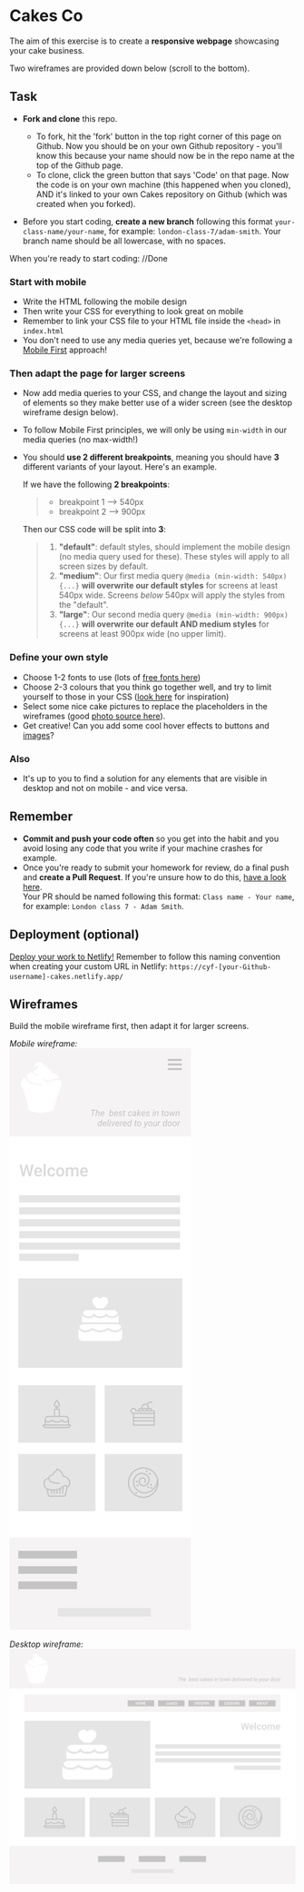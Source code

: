# Cakes Co

The aim of this exercise is to create a **responsive webpage** showcasing your cake business.

Two wireframes are provided down below (scroll to the bottom).


## Task

 - **Fork and clone** this repo.
   - To fork, hit the 'fork' button in the top right corner of this page on Github. 
  Now you should be on your own Github repository - you'll know this because your name should now be in the repo name at the top of the Github page. 
   - To clone, click the green button that says 'Code' on that page.
  Now the code is on your own machine (this happened when you cloned), AND it's linked to your own Cakes repository on Github (which was created when you forked).

 - Before you start coding, **create a new branch** following this format `your-class-name/your-name`, for example: `london-class-7/adam-smith`. Your branch name should be all lowercase, with no spaces. 

When you're ready to start coding:
//Done

### Start with mobile
- Write the HTML following the mobile design
- Then write your CSS for everything to look great on mobile
- Remember to link your CSS file to your HTML file inside the `<head>` in `index.html`
- You don't need to use any media queries yet, because we're following a [Mobile First](https://www.invisionapp.com/inside-design/mobile-first-design/) approach!

### Then adapt the page for larger screens
- Now add media queries to your CSS, and change the layout and sizing of elements so they make better use of a wider screen (see the desktop wireframe design below).
- To follow Mobile First principles, we will only be using `min-width` in our media queries (no max-width!)
- You should **use 2 different breakpoints**, meaning you should have **3** different variants of your layout. Here's an example.  
  

  If we have the following **2 breakpoints**:  
  > - breakpoint 1 --> 540px  
  > - breakpoint 2 --> 900px  

  Then our CSS code will be split into **3**:  
  > 1. **"default"**: default styles, should implement the mobile design (no media query used for these). These styles will apply to all screen sizes by default.  
  > 2. **"medium"**: Our first media query `@media (min-width: 540px) {...}` **will overwrite our default styles** for screens at least 540px wide. Screens *below* 540px will apply the styles from the "default".  
  > 3. **"large"**: Our second media query `@media (min-width: 900px) {...}` **will overwrite our default AND medium styles** for screens at least 900px wide (no upper limit).  

### Define your own style
  - Choose 1-2 fonts to use (lots of [free fonts here](https://fonts.google.com/))
  - Choose 2-3 colours that you think go together well, and try to limit yourself to those in your CSS ([look here](https://coolors.co/palettes/trending) for inspiration)
  - Select some nice cake pictures to replace the placeholders in the wireframes (good [photo source here](https://unsplash.com/images/food/cake)).
  - Get creative! Can you add some cool hover effects to buttons and [images](https://www.wix.com/website-template/view/html/1911?siteId=c1c72d26-c040-41f2-80ce-0b0f8aef01b4&metaSiteId=5d77fab8-f068-4228-8b61-4181af054ca6&originUrl=https%3A%2F%2Fwww.wix.com%2Fwebsite%2Ftemplates&tpClick=view_button)?

### Also
- It's up to you to find a solution for any elements that are visible in desktop and not on mobile - and vice versa.


## Remember
 - **Commit and push your code often** so you get into the habit and you avoid losing any code that you write if your machine crashes for example. 
 - Once you're ready to submit your homework for review, do a final push and **create a Pull Request**. If you're unsure how to do this, [have a look here](https://syllabus.codeyourfuture.io/git/cheatsheet/#i-want-to-send-my-code-to-volunteers-pushing).  
  Your PR should be named following this format: `Class name - Your name`, for example: `London class 7 - Adam Smith`.


## Deployment (optional)

[Deploy your work to Netlify!](https://syllabus.codeyourfuture.io/workshops/deployment/workshop/instructions/)
Remember to follow this naming convention when creating your custom URL in Netlify: `https://cyf-[your-Github-username]-cakes.netlify.app/`


## Wireframes

Build the mobile wireframe first, then adapt it for larger screens.  

*Mobile wireframe:*  
![alt text](./design/cakes%20wireframe%20-%20mobile.png "Cakes Co mobile design")

*Desktop wireframe:*  
![alt text](./design/cakes%20wireframe%20-%20desktop.png "Cakes Co desktop design")

